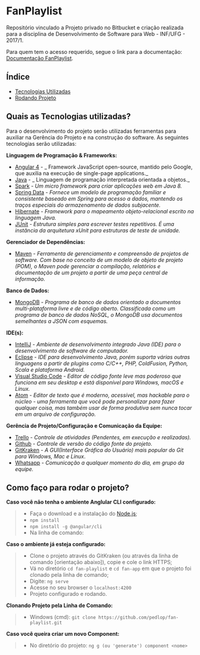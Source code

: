 # **FanPlaylist** #
Repositório vinculado a Projeto privado no Bitbucket e criação realizada para a disciplina de Desenvolvimento de Software para Web - INF/UFG - 2017/1.

Para quem tem o acesso requerido, segue o link para a documentação: [Documentação FanPlaylist](https://bitbucket.org/asbuilt/mobile/src/3012639dfe211020140360a5eb911e45eaa1ba61/docApplication/?at=dev-clean).

Índice
--- 
- [Tecnologias Utilizadas](#quais-as-tecnologias-utilizadas)
- [Rodando Projeto](#como-faço-para-rodar-o-projeto)

## **Quais as Tecnologias utilizadas?** ##

Para o desenvolvimento do projeto serão utilizadas ferramentas para auxiliar na Gerência do Projeto e na construção do software. As seguintes tecnologias serão utilizadas:

**Linguagem de Programação & Frameworks:**
- [Angular 4](https://angular.io/) - _ Framework JavaScript open-source, mantido pelo Google, que auxilia na execução de single-page applications._
- [Java](https://www.oracle.com/java/index.html) - _ Linguagem de programação interpretada orientada a objetos._
- [Spark](http://sparkjava.com/) - _Um micro framework para criar aplicações web em Java 8._
- [Spring Data](http://projects.spring.io/spring-data/) - _Fornece um modelo de programação familiar e consistente baseado em Spring para acesso a dados, mantendo os traços especiais do armazenamento de dados subjacente._
- [Hibernate](http://hibernate.org/) - _Framework para o mapeamento objeto-relacional escrito na linguagem Java._
- [JUnit](http://junit.org/junit4/) - _Estrutura simples para escrever testes repetitivos. É uma instância da arquitetura xUnit para estruturas de teste de unidade._

**Gerenciador de Dependências:**
- [Maven](https://maven.apache.org/) - _Ferramenta de gerenciamento e compreensão de projetos de software. Com base no conceito de um modelo de objeto de projeto (POM), o Maven pode gerenciar a compilação, relatórios e documentação de um projeto a partir de uma peça central de informação._

**Banco de Dados:**
- [MongoDB](https://www.mongodb.com/) - _Programa de banco de dados orientado a documentos multi-plataforma livre e de código aberto. Classificada como um programa de banco de dados NoSQL, o MongoDB usa documentos semelhantes a JSON com esquemas._

**IDE(s):**
- [IntelliJ](https://www.jetbrains.com/idea/) - _Ambiente de desenvolvimento integrado Java (IDE) para o desenvolvimento de software de computador._
- [Eclipse](https://eclipse.org/) - _IDE para desenvolvimento Java, porém suporta várias outras linguagens a partir de plugins como C/C++, PHP, ColdFusion, Python, Scala e plataforma Android._
- [Visual Studio Code](https://code.visualstudio.com/) - _Editor de código fonte leve mas poderoso que funciona em seu desktop e está disponível para Windows, macOS e Linux._
- [Atom](https://atom.io/) - _Editor de texto que é moderno, acessível, mas hackable para o núcleo - uma ferramenta que você pode personalizar para fazer qualquer coisa, mas também usar de forma produtiva sem nunca tocar em um arquivo de configuração._

**Gerência de Projeto/Configuração e Comunicação da Equipe:**
- [Trello](https://trello.com/) - _Controle de atividades (Pendentes, em execução e realizadas)._
- [Github](https://github.com/) - _Controle de versão do código fonte do projeto._
- [GitKraken](https://www.gitkraken.com/) - _A GUI(Interface Gráfica do Usuário) mais popular do Git para Windows, Mac e Linux_.
- [Whatsapp](https://web.whatsapp.com/) - _Comunicação a qualquer momento do dia, em grupo da equipe._

## **Como faço para rodar o projeto?** ##

**Caso você não tenha o ambiente Anglular CLI configurado:**
>* Faça o download e a instalação do [Node.js](https://nodejs.org/en/);
>* `npm install`
>* `npm install -g @angular/cli`
>* Na linha de comando:

**Caso o ambiente já esteja configurado:**
>* Clone o projeto através do GitKraken (ou através da linha de comando [orientação abaixo]), copie e cole o link HTTPS;
>* Vá no diretório `cd fan-playlist` e `cd fan-app` em que o projeto foi clonado pela linha de comando;
>* Digite: `ng serve`
>* Acesse no seu browser o `localhost:4200`
>* Projeto configurado e rodando.

**Clonando Projeto pela Linha de Comando:**
> * Windows (cmd):
> `git clone https://github.com/pedlop/fan-playlist.git`

**Caso você queira criar um novo Component:**
> * No diretório do projeto:
> `ng g (ou 'generate') component <nome>`
